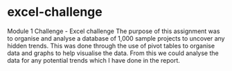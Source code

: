 # excel-challenge
Module 1 Challenge - Excel challenge
The purpose of this assignment was to organise and analyse a database of 1,000 sample projects to uncover any hidden trends.
This was done through the use of pivot tables to organise data and graphs to help visualise the data.
From this we could analyse the data for any potential trends which I have done in the report.
